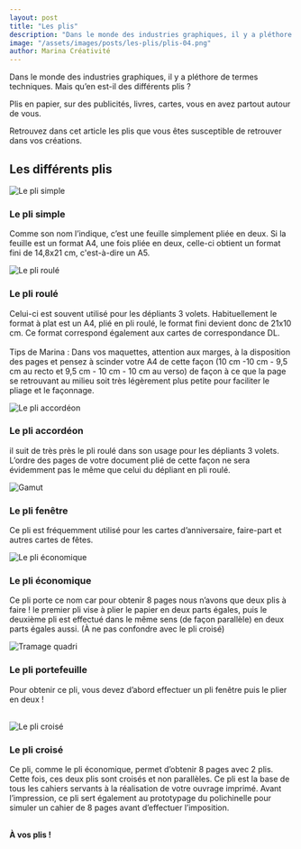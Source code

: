 ```yaml
---
layout: post
title: "Les plis"
description: "Dans le monde des industries graphiques, il y a pléthore de termes techniques. Mais qu’en est-il des différents plis ?"
image: "/assets/images/posts/les-plis/plis-04.png"
author: Marina Créativité
---
```

Dans le monde des industries graphiques, il y a pléthore de termes techniques. Mais qu’en est-il des différents plis ?

Plis en papier, sur des publicités, livres, cartes, vous en avez partout autour de vous. 

Retrouvez dans cet article les plis que vous êtes susceptible de retrouver dans vos créations.

## Les différents plis
<div class="container container-row centered-content">
    <div>
        <img alt="Le pli simple" class="medium" src="{{"/assets/images/posts/les-plis/PLI-SIMPLE.png" | relative_url }}" />
    </div>
    <div class="container-item-1">
     <h3>Le pli simple</h3>
        <p>
            Comme son nom l’indique, c’est une feuille simplement pliée en deux. Si la feuille est un format A4, une fois pliée en deux, celle-ci obtient un format fini de 14,8x21 cm, c'est-à-dire un A5. 
        </p>
    </div>
</div>    

<div class="container container-row centered-content">    
    <div>
        <img alt="Le pli roulé" class="medium" src="{{"/assets/images/posts/les-plis/PLI-ROULE.png" | relative_url }}" />
    </div>
    <div class="container-item-1">
        <h3>Le pli roulé</h3>
        <p>
            Celui-ci est souvent utilisé pour les dépliants 3 volets. Habituellement le format à plat est un A4, plié en pli roulé, le format fini devient donc de 21x10 cm. Ce format correspond également aux cartes de correspondance DL. <br><br>
            Tips de Marina : Dans vos maquettes, attention aux marges, à la disposition des pages et pensez à scinder votre A4 de cette façon (10 cm -10 cm - 9,5 cm au recto et 9,5 cm - 10 cm - 10 cm au verso) de façon à ce que la page se retrouvant au milieu soit très légèrement plus petite pour faciliter le pliage et le façonnage. 
        </p>
    </div>
</div>

<div class="container container-row centered-content">    
    <div>
        <img alt="Le pli accordéon" class="medium" src="{{"/assets/images/posts/les-plis/PLI-ACCORDEON.png" | relative_url }}" />
    </div>
    <div class="container-item-1">
        <h3>Le pli accordéon</h3>
        <p>
           il suit de très près le pli roulé dans son usage pour les dépliants 3 volets. L’ordre des pages de votre document plié de cette façon ne sera évidemment pas le même que celui du dépliant en pli roulé.
        </p>
    </div>
</div>

<div class="container container-row centered-content">    
    <div>
        <img alt="Gamut" class="medium" src="{{"/assets/images/posts/les-plis/PLI-FENETRE.png" | relative_url }}" />
    </div>
    <div class="container-item-1">
        <h3>Le pli fenêtre</h3>
        <p>
            Ce pli est fréquemment utilisé pour les cartes d’anniversaire, faire-part et autres cartes de fêtes.
        </p>
    </div>
</div>

<div class="container container-row centered-content">    
    <div>
        <img alt="Le pli économique" class="medium" src="{{"/assets/images/posts/les-plis/PLI-ECONOMIQUE.png" | relative_url }}" />
    </div>
    <div class="container-item-1">
        <h3>Le pli économique</h3>
        <p>
            Ce pli porte ce nom car pour obtenir 8 pages nous n’avons que deux plis à faire ! le premier pli vise à plier le papier en deux parts égales, puis le deuxième pli est effectué dans le même sens (de façon parallèle) en deux parts égales aussi. (À ne pas confondre avec le pli croisé)
        </p>
    </div>
</div>

<div class="container container-row centered-content">    
    <div>
        <img alt="Tramage quadri" class="medium" src="{{"/assets/images/posts/les-plis/PLI-PORTE-FEUILLE.png" | relative_url }}" />
    </div>
    <div class="container-item-1">
        <h3>Le pli portefeuille</h3>
        <p>
            Pour obtenir ce pli, vous devez d’abord effectuer un pli fenêtre puis le plier en deux ! <br/><br/>
        </p>
    </div>
</div>

<div class="container container-row centered-content">    
    <div>
        <img alt="Le pli croisé" class="medium" src="{{"/assets/images/posts/les-plis/PLI-CROISE.png" | relative_url }}" />
    </div>
    <div class="container-item-1">
        <h3>Le pli croisé</h3>
        <p>
            Ce pli, comme le pli économique, permet d’obtenir 8 pages avec 2 plis. Cette fois, ces deux plis sont croisés et non parallèles. Ce pli est la base de tous les cahiers servants à la réalisation de votre ouvrage imprimé. Avant l’impression, ce pli sert également au prototypage du polichinelle pour simuler un cahier de 8 pages avant d’effectuer l’imposition. <br/><br/>
        </p>
    </div>
</div>


<p><b>À vos plis !</b></p>